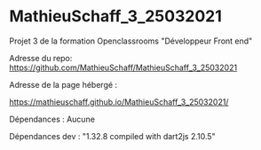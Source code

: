 # MathieuSchaff_3_25032021
Projet 3 de la formation Openclassrooms "Développeur Front end"

Adresse du repo: 
https://github.com/MathieuSchaff/MathieuSchaff_3_25032021

Adresse de la page hébergé : 

https://mathieuschaff.github.io/MathieuSchaff_3_25032021/

Dépendances : Aucune 

Dépendances dev : "1.32.8 compiled with dart2js 2.10.5"  